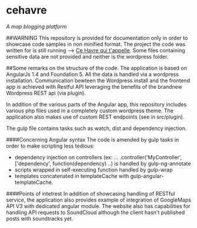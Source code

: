 # cehavre
*A map blogging platform*

##WARNING
This repository is provided for documentation only in order to showcase code samples in non minified format.
The project the code was written for is still running --> [Ce Havre qui t'appelle](https://cehavrequitappelle.fr).
Some files containing sensitive data are not provided and neither is the wordpress folder.

##Some remarks on the structure of the code.
The application is based on AngularJs 1.4 and Foundation 5. All the data is handled via a wordpress installation.
Communication bewteen the Wordpress install and the frontend app is achieved with Restful API leveraging the benefits of the brandnew Wordpress REST api (via plugin).

In addition of the various parts of the Angular app, this repository includes various php files used in a completely custom wordpress theme.
The application also makes use of custom REST endpoints (see in src/plugin).

The gulp file contains tasks such as watch, dist and dependency injection.

####Concerning Angular syntax
The code is amended by gulp tasks in order to make scripting less tedious:
* dependency injection on controllers (ex: ... .controller('MyController', ['dependency', function(dependency) ..) is handled by gulp-ng-annotate
* scripts wrapped in self-executing function handled by gulp-wrap
* templates concatenated in templateCache with gulp-angular-templateCache.

####Points of intetrest
In addition of showcasing handling of RESTful service, the application also provides example of integration of GoogleMaps API V3 with dedicated angular module. The website also has capabilities for handling API requests to SoundCloud although the client hasn't published posts with soundtracks yet.
